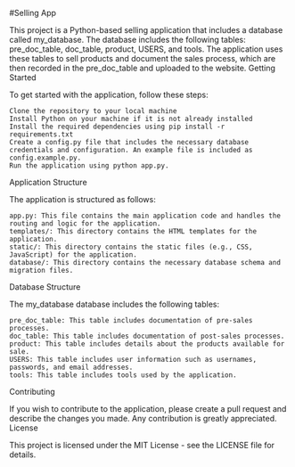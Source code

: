 #Selling App

This project is a Python-based selling application that includes a database called my_database. The database includes the following tables: pre_doc_table, doc_table, product, USERS, and tools. The application uses these tables to sell products and document the sales process, which are then recorded in the pre_doc_table and uploaded to the website.
Getting Started

To get started with the application, follow these steps:

    Clone the repository to your local machine
    Install Python on your machine if it is not already installed
    Install the required dependencies using pip install -r requirements.txt
    Create a config.py file that includes the necessary database credentials and configuration. An example file is included as config.example.py.
    Run the application using python app.py.

Application Structure

The application is structured as follows:

    app.py: This file contains the main application code and handles the routing and logic for the application.
    templates/: This directory contains the HTML templates for the application.
    static/: This directory contains the static files (e.g., CSS, JavaScript) for the application.
    database/: This directory contains the necessary database schema and migration files.

Database Structure

The my_database database includes the following tables:

    pre_doc_table: This table includes documentation of pre-sales processes.
    doc_table: This table includes documentation of post-sales processes.
    product: This table includes details about the products available for sale.
    USERS: This table includes user information such as usernames, passwords, and email addresses.
    tools: This table includes tools used by the application.

Contributing

If you wish to contribute to the application, please create a pull request and describe the changes you made. Any contribution is greatly appreciated.
License

This project is licensed under the MIT License - see the LICENSE file for details.
